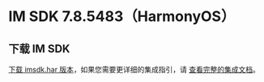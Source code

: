 # IM SDK 7.8.5483（HarmonyOS）

## 下载 IM SDK

[下载 imsdk.har 版本](https://im.sdk.qcloud.com/download/plus/7.8.5483/imsdk-ohos-7.8.5483.har)，如果您需要更详细的集成指引，请 [查看完整的集成文档](https://cloud.tencent.com/document/product/269/103558)。

